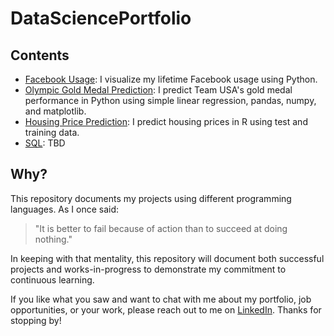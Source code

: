 # DataSciencePortfolio
## Contents
* [Facebook Usage](Python/Facebook): I visualize my lifetime Facebook usage using Python. 
* [Olympic Gold Medal Prediction](Python/OlympicGoldMedals): I predict Team USA's gold medal performance in Python using simple linear regression, pandas, numpy, and matplotlib.
* [Housing Price Prediction](R/HousingPrices): I predict housing prices in R using test and training data.
* [SQL](SQL): TBD
## Why?
This repository documents my projects using different programming languages. As I once said:
> "It is better to fail because of action than to succeed at doing nothing."

In keeping with that mentality, this repository will document both successful projects and works-in-progress to demonstrate my commitment to continuous learning.

If you like what you saw and want to chat with me about my portfolio, job opportunities, or your work, please reach out to me on [LinkedIn](https://www.linkedin.com/in/robertejeffries/). Thanks for stopping by!
